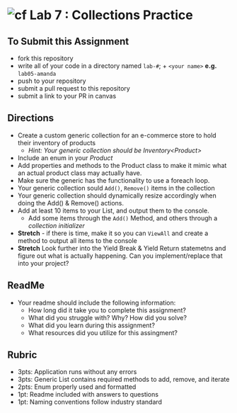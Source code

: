 ![cf](http://i.imgur.com/7v5ASc8.png) Lab 7 : Collections Practice
=====================================

## To Submit this Assignment
- fork this repository
- write all of your code in a directory named `lab-#`; + `<your name>` **e.g.** `lab05-amanda`
- push to your repository
- submit a pull request to this repository
- submit a link to your PR in canvas

## Directions
- Create a custom generic collection for an e-commerce store to hold their inventory of products
  - *Hint: Your generic collection should be Inventory\<Product>*
- Include an enum in your *Product*
- Add properties and methods to the Product class to make it mimic what an actual product class may actually have.
- Make sure the generic has the functionality to use a foreach loop.
- Your generic collection sould `Add()`, `Remove()` items in the collection
- Your generic collection should dynamically resize accordingly when doing the Add() & Remove() actions.
- Add at least 10 items to your List, and output them to the console.
    - Add some items through the `Add()` Method, and others through a *collection initializer* 
- **Stretch** - if there is time, make it so you can `ViewAll` and create a method to output all items to the console
- **Stretch** Look further into the Yield Break & Yield Return statemetns and figure out what is actually happening. Can you implement/replace that into your project?
## ReadMe
- Your readme should include the following information:
	- How long did it take you to complete this assignment?
	- What did you struggle with? Why? How did you solve?
	- What did you learn during this assignment?
    - What resources did you utilize for this assingment?

## Rubric
- 3pts: Application runs without any errors
- 3pts: Generic List contains required methods to add, remove, and iterate
- 2pts: Enum properly used and formatted
- 1pt: Readme included with answers to questions
- 1pt: Naming conventions follow industry standard
